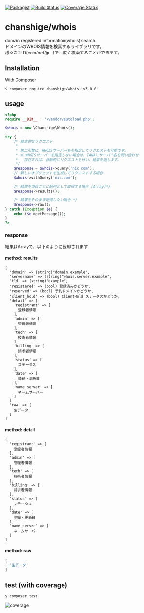 [![Packagist](https://img.shields.io/badge/packagist-v3.0.0-blue.svg)](https://packagist.org/packages/chanshige/whois)
[![Build Status](https://travis-ci.org/chanshige/whois.svg?branch=master)](https://travis-ci.org/chanshige/whois)
[![Coverage Status](https://coveralls.io/repos/github/chanshige/whois/badge.svg?branch=master)](https://coveralls.io/github/chanshige/whois?branch=master)

# chanshige/whois
domain registered information(whois) search.  
ドメインのWHOIS情報を検索するライブラリです。  
様々なTLD(com/net/jp...)で、広く検索することができます。  

## Installation
With Composer
```
$ composer require chanshige/whois 'v3.0.0'
```

## usage
```php
<?php
require __DIR__ . '/vendor/autoload.php';

$whois = new \Chanshige\Whois();

try {
    /* 基本的なリクエスト
     * 
     * 第二引数に、WHOISサーバー名を指定してリクエストも可能です。
     * ※ WHOISサーバーを指定しない場合は、IANAにサーバー名を問い合わせ
     * 　存在すれば、自動的にリクエストを行い、結果を返します。
     */
    $response = $whois->query('nic.com');
    // 新しいオブジェクトを生成してリクエストする場合
    $whois->withQuery('nic.com');
    
    /* 結果を項目ごとに配列として取得する場合 [Array]*/
    $response->results();
    
    /* 結果をそのまま取得したい場合 */
    $response->raw();
} catch (Exception $e) {
    echo ($e->getMessage());
}
?>
```

### response
結果はArrayで、以下のように返却されます

#### method: results
```
[
  'domain' => (string)"domain.example",
  'servername' => (string)"whois.server.example",
  'tld' => (string)"example",
  'registered' => (bool) 登録済みかどうか,
  'reserved' => (bool) 予約ドメインかどうか,
  'client_hold' => (bool) ClientHold ステータスかどうか,
  'detail' => [
    'registrant' => [
      登録者情報
    ],
    'admin' => [
      管理者情報
    ],
    'tech' => [
      技術者情報
    ],
    'billing' => [
      請求者情報
    ],
    'status' => [
      ステータス
    ],
    'date' => [
      登録・更新日
    ],
    'name_server' => [
      ネームサーバー
    ]
  ]
  'raw' => [
    生データ
  ]
]
```

#### method: detail
```
[
  'registrant' => [
    登録者情報
  ],
  'admin' => [
    管理者情報
  ],
  'tech' => [
    技術者情報
  ],
  'billing' => [
    請求者情報
  ],
  'status' => [
    ステータス
  ],
  'date' => [
    登録・更新日
  ],
  'name_server' => [
    ネームサーバー
  ]
]
```

#### method: raw
```php
[
  '生データ'
]
```


## test (with coverage)
`$ composer test`  

![coverage](https://i.gyazo.com/0a171bd028bcb3cdcf506016a66d44e8.png)
